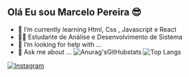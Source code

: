 ## Olá Eu sou Marcelo Pereira 😎

- 🌱 I’m currently learning Html, Css , Javascript e React
- 👨‍🎓 Estudante de Análise e Desenvolvimento de Sistema
- 🤔 I’m looking for help with ...
- 💬 Ask me about ...
![Anurag'sGitHubstats](https://github-readme-stats.vercel.app/api?username=marcelopereira&show_icons=true&theme=shadow_red)
![Top Langs](https://github-readme-stats.vercel.app/api/top-langs/?username=bolivarpr&layout=compact)


[![Instagram](https://img.shields.io/badge/Instagram-E4405F?style=for-the-badge&logo=instagram&logoColor=white)](https://www.instagram.com/bolivarpr_/)
